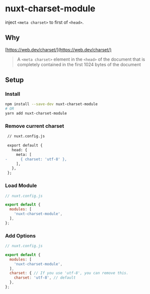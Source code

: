 # nuxt-charset-module

inject `<meta charset>` to first of `<head>`.


## Why

[https://web.dev/charset/](https://web.dev/charset/)
> A `<meta charset>` element in the `<head>` of the document that is completely contained in the first 1024 bytes of the document


## Setup

### Install

```bash
npm install --save-dev nuxt-charset-module
# OR
yarn add nuxt-charset-module
```

### Remove current charset

```patch
 // nuxt.config.js
 
 export default {
   head: {
     meta: [
-      { charset: 'utf-8' },
     ],
   },
 };
```


### Load Module

```js
// nuxt.config.js

export default {
  modules: [
    'nuxt-charset-module',
  ],
};
```


### Add Options

```js
// nuxt.config.js

export default {
  modules: [
    'nuxt-charset-module',
  ],
  charset: { // If you use 'utf-8', you can remove this.
    charset: 'utf-8', // default
  },
};
```
